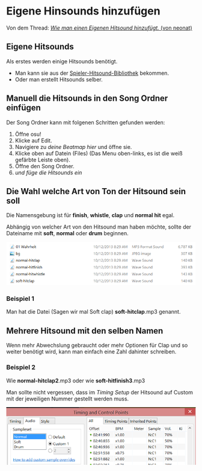 Eigene Hinsounds hinzufügen
===========================

Von dem Thread: [*Wie man einen Eigenen Hitsound hinzufügt.* (von neonat)](https://osu.ppy.sh/forum/p/3215699)

Eigene Hitsounds
---------------------------

Als erstes werden einige Hitsounds benötigt.

-   Man kann sie aus der [Spieler-Hitsound-Bibliothek](../Custom_Hitsound_Library) bekommen.
-   Oder man erstellt Hitsounds selber.

Manuell die Hitsounds in den Song Ordner einfügen
-------------------------------------

Der Song Ordner kann mit folgenen Schritten gefunden werden:

1.  Öffne osu!
2.  Klicke auf Edit.
3.  Navigiere zu *deine Beatmap hier* und öffne sie.
4.  Klicke oben auf Datein (Files) (Das Menu oben-links, es ist die weiß gefärbte Leiste oben).
5.  Öffne den Song Ordner.
6.  *und füge die Hitsounds ein*

Die Wahl welche Art von Ton der Hitsound sein soll
----------------------------------

Die Namensgebung ist für **finish**, **whistle**, **clap** und **normal hit** egal.

Abhängig von welcher Art von den Hitsound man haben möchte, sollte der Dateiname mit **soft**, **normal** oder **drum** beginnen.

![Tutorial Image 1](ACH_01.png "Tutorial Image 1")

### Beispiel 1

Man hat die Datei (Sagen wir mal Soft clap) **soft-hitclap**.mp3 genannt.

Mehrere Hitsound mit den selben Namen
-------------------------------------

Wenn mehr Abwechslung gebraucht oder mehr Optionen für Clap und so weiter benötigt wird, kann man einfach eine Zahl dahinter schreiben.

### Beispiel 2

Wie **normal-hitclap2**.mp3 oder wie **soft-hitfinish3**.mp3

Man sollte nicht vergessen, dass im *Timing Setup* der Hitsound auf Custom mit der jeweiligen Nummer gestellt werden muss.

![Tutorial Image 2](ACH_02.png "Tutorial Image 2")
